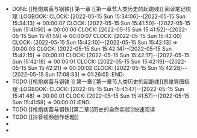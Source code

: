 - DONE [[枪炮病菌与钢铁]] 第一章 [[第一章节人类历史的起跑线]] 阅读笔记梳理
  :LOGBOOK:
  CLOCK: [2022-05-15 Sun 15:34:06]--[2022-05-15 Sun 15:34:13] =>  00:00:07
  CLOCK: [2022-05-15 Sun 15:41:50]--[2022-05-15 Sun 15:41:50] =>  00:00:00
  CLOCK: [2022-05-15 Sun 15:41:52]--[2022-05-15 Sun 15:41:59] =>  00:00:07
  CLOCK: [2022-05-15 Sun 15:42:00]
  CLOCK: [2022-05-15 Sun 15:42:10]--[2022-05-15 Sun 15:42:13] =>  00:00:03
  CLOCK: [2022-05-15 Sun 15:42:14]--[2022-05-15 Sun 15:42:15] =>  00:00:01
  CLOCK: [2022-05-15 Sun 15:42:17]--[2022-05-15 Sun 15:42:18] =>  00:00:01
  CLOCK: [2022-05-15 Sun 15:42:19]--[2022-05-15 Sun 15:42:21] =>  00:00:02
  CLOCK: [2022-05-15 Sun 15:42:28]--[2022-05-15 Sun 17:08:33] =>  01:26:05
  :END:
- TODO [[枪炮病菌与钢铁 ]] 第一章[[第一章节人类历史的起跑线]]思维导图梳理
  :LOGBOOK:
  CLOCK: [2022-05-15 Sun 15:41:47]--[2022-05-15 Sun 15:41:48] =>  00:00:01
  CLOCK: [2022-05-15 Sun 15:41:57]--[2022-05-15 Sun 15:41:58] =>  00:00:01
  :END:
- TODO [[枪炮病菌与钢铁]]第二章[[历史的自然实验]]快速阅读
- TODO [[抖音视频创作话题]]
-
-